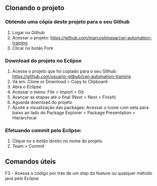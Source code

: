 ## Clonando o projeto

### Obtendo uma cópia deste projeto para o seu Github

1. Logar no Github
1. Acessar o projeto: https://github.com/marcoslimaqa/cwi-automation-training
1. Clicar no botão Fork

### Download do projeto no Eclipse

1. Acesse o projeto que foi copiado para o seu Github: https://github.com/usuario-gitbub/cwi-automation-training
1. Vá em: Clone or Download > Copy to Clipboard
1. Abra o Eclipse
1. Acessar o menu: File > Import > Git
1. Avançar as etapas até o final (Next > Next > Finish)
1. Aguarda download do projeto
1. Ajuste a visualização das packages: Acessar o icone com seta para baixo ao lado do Package Explorer > Package Presentation > Hierarchical

### Efetuando commit pelo Eclipse:
1. Clique no o botão direito no nome do projeto
1. Team > Commit

## Comandos úteis
F3 - Acessa o código por trás de um step da feature ou qualquer método java pelo Eclipse 
 
